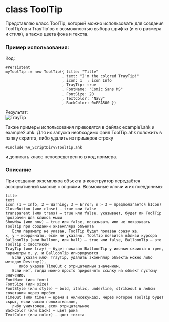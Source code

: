 # class ToolTip
Представляю класс ToolTip, который можно использовать для создания ToolTip'ов и TrayTip'ов с возможностью выбора шрифта (и его размера и стиля), а также цвета фона и текста.  
  
### Пример использования:  
Код:  
```ahk
#Persistent
myToolTip := new ToolTip({ title: "Title"
                         , text: "I'm the colored TrayTip!"
                         , icon: 1  ; icon Info
                         , TrayTip: true
                         , FontName: "Comic Sans MS"
                         , FontSize: 20
                         , TextColor: "Navy"
                         , BackColor: 0xFFA500 })
```
Результат:  
![TrayTip](http://i.imgur.com/SMhcrkd.jpg)
  
Также примеры использования приводятся в файлах example1.ahk и example2.ahk. Для их запуска необходимо файл ToolTip.ahk положить в папку скрипта, либо удалить из примеров строку
```ahk
#Include %A_ScriptDir%\ToolTip.ahk
```
и дописать класс непосредственно в код примера.
### Описание
При создании экземпляра объекта в конструктор передаётся ассоциативный массив с опциями.
Возможные ключи и их псевдонимы:
```
title
text
icon (1 — Info, 2 — Warning; 3 — Error; n > 3 — предполагается hIcon)
CloseButton (или close) — true или false
transparent (или trans) — true или false, указывает, будет ли ToolTip прозрачен для кликов мыши
ShowNow (или now) — true или false, показывать или не показывать ToolTip при создании экземпляра объекта
   Если параметр не указан, ToolTip будет показан сразу же.
x, y — координаты, если не указаны, ToolTip появится вблизи курсора
BalloonTip (или balloon, или ball) — true или false, BalloonTip — это ToolTip с хвостиком
TrayTip (или tray) — будет показан BalloonTip у иконки скрипта в трее, параметры x, y, и BalloonTip игнорируются
   Если указан ключ TrayTip, удалить экземпляр объекта можно либо методом Destroy(),
      либо указав TimeOut с отрицателным значением.
   Если нет, тогда можно просто прировнять ссылку на объект пустому значению.
FontName (или font)
FontSize (или size)
FontStyle (или style) — bold, italic, underline, strikeout в любом сочетании через пробел
TimeOut (или time) — время в милисекундах, через которое ToolTip будет скрыт, если число положительное,
   либо уничтожен, если отрицательное
BackColor (или back) — цвет фона
TextColor (или color) — цвет текста
```
